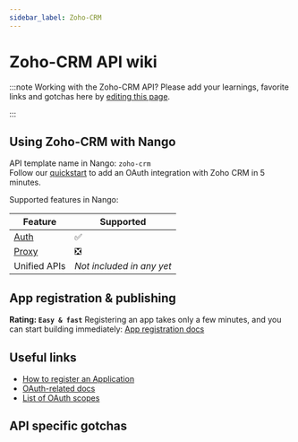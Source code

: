 ```yaml
---
sidebar_label: Zoho-CRM
---
```


# Zoho-CRM API wiki

:::note Working with the Zoho-CRM API?
Please add your learnings, favorite links and gotchas here by [editing this page](https://github.com/nangohq/nango/tree/master/docs/docs/providers/zoho-crm.md).

:::

## Using Zoho-CRM with Nango

API template name in Nango: `zoho-crm`  
Follow our [quickstart](../quickstart.md) to add an OAuth integration with Zoho CRM in 5 minutes.

Supported features in Nango:

| Feature                            | Supported                 |
| ---------------------------------- | ------------------------- |
| [Auth](/nango-auth/core-concepts)  | ✅                        |
| [Proxy](/nango-unified-apis/proxy) | ❎                        |
| Unified APIs                       | _Not included in any yet_ |

## App registration & publishing

**Rating: `Easy & fast`**
Registering an app takes only a few minutes, and you can start building immediately: [App registration docs](https://www.zoho.com/accounts/protocol/oauth-setup.html)



## Useful links

- [How to register an Application](https://www.zoho.com/accounts/protocol/oauth-setup.html)
- [OAuth-related docs](https://www.zoho.com/accounts/protocol/oauth.html)
- [List of OAuth scopes](https://www.zoho.com/people/api/scopes.html)


## API specific gotchas

